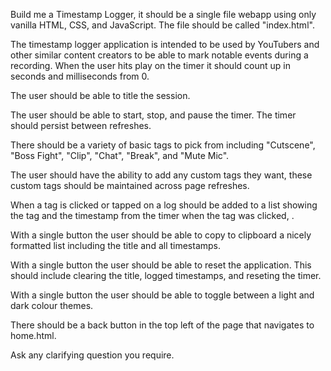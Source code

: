 Build me a Timestamp Logger, it should be a single file webapp using only vanilla HTML, CSS, and JavaScript. The file should be called "index.html".


The timestamp logger application is intended to be used by YouTubers and other similar content creators to be able to mark notable events during a recording. When the user hits play on the timer it should count up in seconds and milliseconds from 0.


The user should be able to title the session.

The user should be able to start, stop, and pause the timer. The timer should persist between refreshes.

There should be a variety of basic tags to pick from including "Cutscene", "Boss Fight", "Clip", "Chat", "Break", and "Mute Mic".

The user should have the ability to add any custom tags they want, these custom tags should be maintained across page refreshes.

When a tag is clicked or tapped on a log should be added to a list showing the tag and the timestamp from the timer when the tag was clicked, .

With a single button the user should be able to copy to clipboard a nicely formatted list including the title and all timestamps.

With a single button the user should be able to reset the application. This should include clearing the title, logged timestamps, and reseting the timer.

With a single button the user should be able to toggle between a light and dark colour themes.

There should be a back button in the top left of the page that navigates to home.html.


Ask any clarifying question you require. 